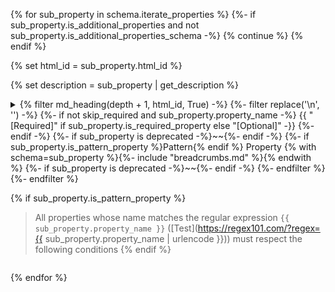 {% for sub_property in schema.iterate_properties %}
  {%- if sub_property.is_additional_properties and not sub_property.is_additional_properties_schema -%}
    {% continue %}
  {% endif %}

  {% set html_id = sub_property.html_id %}

  {% set description = sub_property | get_description %}
<details>
<summary>
  {% filter md_heading(depth + 1, html_id, True) -%}
    {%- filter replace('\n', '') -%}
      {%- if not skip_required and sub_property.property_name -%}
        {{ "[Required]" if sub_property.is_required_property else "[Optional]" -}}
      {%- endif -%}
      {%- if sub_property is deprecated  -%}~~{%- endif -%}
      {%- if sub_property.is_pattern_property %}Pattern{% endif %} Property {% with schema=sub_property %}{%- include "breadcrumbs.md" %}{% endwith %}
      {%- if sub_property is deprecated -%}~~{%- endif -%}
    {%- endfilter %}
  {%- endfilter %}
  
  {% if sub_property.is_pattern_property %}
> All properties whose name matches the regular expression
```{{ sub_property.property_name }}``` ([Test](https://regex101.com/?regex={{ sub_property.property_name | urlencode }}))
must respect the following conditions
  {% endif %}

</summary>
<blockquote>

  {% with schema=sub_property, skip_headers=False, depth=depth+1 %}
    {% include "content.md" %}
  {% endwith %}

</blockquote>
</details>

{% endfor %}